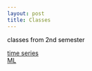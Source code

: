 ```yaml
---
layout: post
title: Classes
---
```


<p  style="color:#000000">
  classes from 2nd semester<br>
  
   <a href="/Classes/time series/TS.html">time series</a><br>
   <a href="/Classes/ML/ML.html">ML</a><br>
</p>
